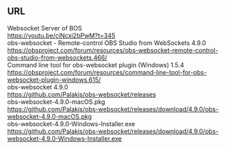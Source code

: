 ## URL  
Websocket Server of BOS  
https://youtu.be/ciNcxi2bPwM?t=345  
obs-websocket - Remote-control OBS Studio from WebSockets 4.9.0  
https://obsproject.com/forum/resources/obs-websocket-remote-control-obs-studio-from-websockets.466/  
Command line tool for obs-websocket plugin (Windows) 1.5.4  
https://obsproject.com/forum/resources/command-line-tool-for-obs-websocket-plugin-windows.615/  
obs-websocket 4.9.0  
https://github.com/Palakis/obs-websocket/releases  
obs-websocket-4.9.0-macOS.pkg  
https://github.com/Palakis/obs-websocket/releases/download/4.9.0/obs-websocket-4.9.0-macOS.pkg  
obs-websocket-4.9.0-Windows-Installer.exe  
https://github.com/Palakis/obs-websocket/releases/download/4.9.0/obs-websocket-4.9.0-Windows-Installer.exe  







